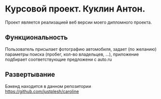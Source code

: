 # Курсовой проект. Куклин Антон.
  
Проект является реализацией веб версии моего дипломного проекта.   
  
## Функциональность   
  
Пользователь присылает фотографию автомобиля, задает (по желанию) параметры поиска (пробег, кол-во владельцев, ...),
приложение подбирает соответствующие предложени с auto.ru

## Развертывание

Бэкенд находится в данном репозитории https://github.com/justplesh/caroline  